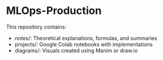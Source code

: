 # MLOps-Production

This repository contains:
- notes/: Theoretical explanations, formulas, and summaries
- projects/: Google Colab notebooks with implementations
- diagrams/: Visuals created using Manim or draw.io

